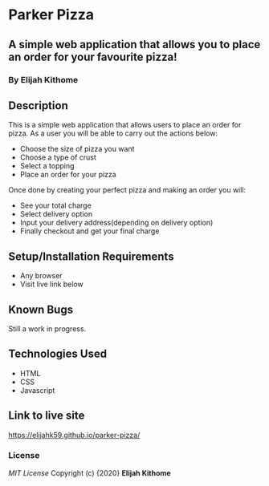 # Parker Pizza

## A simple web application that allows you to place an order for your favourite pizza!

### By **Elijah Kithome**

## Description
This is a simple web application that allows users to place an order for pizza. As a user you will be able
to carry out the actions below:
* Choose the size of pizza you want
* Choose a type of crust
* Select a topping
* Place an order for your pizza

Once done by creating your perfect pizza and making an order you will:
* See your total charge
* Select delivery option
* Input your delivery address(depending on delivery option)
* Finally checkout and get your final charge

## Setup/Installation Requirements
* Any browser
* Visit live link below

## Known Bugs
Still a work in progress.

## Technologies Used
* HTML
* CSS
* Javascript

## Link to live site
https://elijahk59.github.io/parker-pizza/

### License
*MIT License*
Copyright (c) {2020} **Elijah Kithome**
